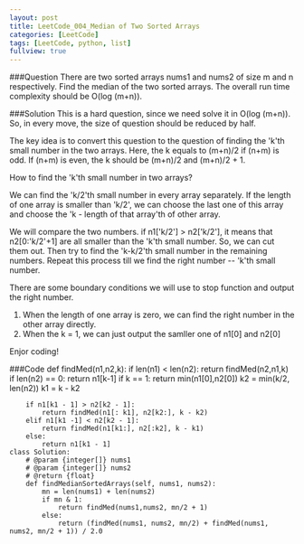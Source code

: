 ```yaml
---
layout: post
title: LeetCode_004_Median of Two Sorted Arrays
categories: [LeetCode]
tags: [LeetCode, python, list]
fullview: true
---
```

###Question
There are two sorted arrays nums1 and nums2 of size m and n respectively. Find the median of the two sorted arrays. The overall run time complexity should be O(log (m+n)).

###Solution
This is a hard question, since we need solve it in O(log (m+n)). So, in every move, the size of question should be reduced by half.

The key idea is to convert this question to the question of finding the 'k'th small number in the two arrays. Here, the k equals to (m+n)/2 if (n+m) is odd. If (n+m) is even, the k should be (m+n)/2 and (m+n)/2 + 1.

How to find the 'k'th small number in two arrays?

We can find the 'k/2'th small number in every array separately. If the length of one array is smaller than 'k/2', we can choose the last one of this array and choose the 'k - length of that array'th of other array.

We will compare the two numbers. if n1['k/2'] > n2['k/2'], it means that n2[0:'k/2'+1] are all smaller than the 'k'th small number. So, we can cut them out. Then try to find the 'k-k/2'th small number in the remaining numbers. Repeat this process till we find the right number -- 'k'th small number.

There are some boundary conditions we will use to stop function and output the right number.

1. When the length of one array is zero, we can find the right number in the other array directly.
2. When the k = 1, we can just output the samller one of n1[0] and n2[0]

Enjor coding!

###Code
	def findMed(n1,n2,k):
        if len(n1) < len(n2):
            return findMed(n2,n1,k)
        if len(n2) == 0:
            return n1[k-1]
        if k == 1:
            return min(n1[0],n2[0])
        k2 = min(k/2, len(n2))
        k1 = k - k2
        
        if n1[k1 - 1] > n2[k2 - 1]:
            return findMed(n1[: k1], n2[k2:], k - k2)
        elif n1[k1 -1] < n2[k2 - 1]:
            return findMed(n1[k1:], n2[:k2], k - k1)
        else:
            return n1[k1 - 1]
    class Solution:
        # @param {integer[]} nums1
        # @param {integer[]} nums2
        # @return {float}
        def findMedianSortedArrays(self, nums1, nums2):
            mn = len(nums1) + len(nums2)
            if mn & 1:
                return findMed(nums1,nums2, mn/2 + 1)
        	else:
                return (findMed(nums1, nums2, mn/2) + findMed(nums1, nums2, mn/2 + 1)) / 2.0
